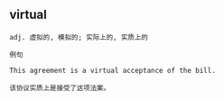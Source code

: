 ## virtual
```
adj. 虚拟的, 模拟的; 实际上的, 实质上的

例句

This agreement is a virtual acceptance of the bill.

该协议实质上是接受了这项法案。
```